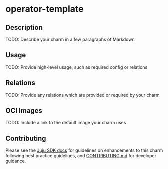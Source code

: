 # operator-template

## Description

TODO: Describe your charm in a few paragraphs of Markdown

## Usage

TODO: Provide high-level usage, such as required config or relations

## Relations

TODO: Provide any relations which are provided or required by your charm

## OCI Images

TODO: Include a link to the default image your charm uses

## Contributing

Please see the [Juju SDK docs](https://juju.is/docs/sdk) for guidelines
on enhancements to this charm following best practice guidelines, and
[CONTRIBUTING.md](./CONTRIBUTING.md) for developer guidance.
